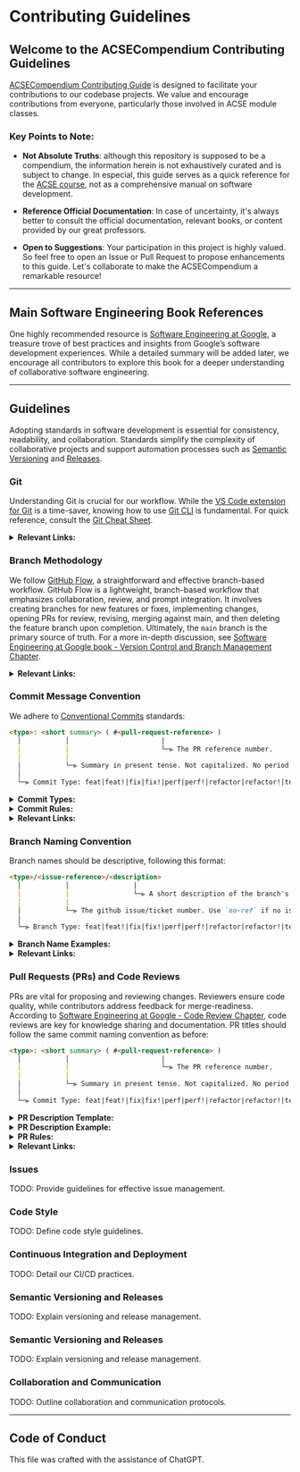 # Contributing Guidelines

## Welcome to the ACSECompendium Contributing Guidelines

[ACSECompendium Contributing Guide](CONTRIBUTING.md) is designed to facilitate your contributions to our codebase projects. We value and encourage contributions from everyone, particularly those involved in ACSE module classes.

### Key Points to Note:

- **Not Absolute Truths**: although this repository is supposed to be a compendium, the information herein is not exhaustively curated and is subject to change. In especial, this guide serves as a quick reference for the [ACSE course](https://www.imperial.ac.uk/study/courses/postgraduate-taught/applied-computational-science/), not as a comprehensive manual on software development.

- **Reference Official Documentation**: In case of uncertainty, it's always better to consult the official documentation, relevant books, or content provided by our great professors.

- **Open to Suggestions**: Your participation in this project is highly valued. So feel free to open an Issue or Pull Request to propose enhancements to this guide. Let's collaborate to make the ACSECompendium a remarkable resource! 

---

## Main Software Engineering Book References

One highly recommended resource is [Software Engineering at Google](https://abseil.io/resources/swe-book/), a treasure trove of best practices and insights from Google’s software development experiences. While a detailed summary will be added later, we encourage all contributors to explore this book for a deeper understanding of collaborative software engineering.

---

## Guidelines

Adopting standards in software development is essential for consistency, readability, and collaboration. Standards simplify the complexity of collaborative projects and support automation processes such as [Semantic Versioning](https://semver.org/) and [Releases](https://github.com/semantic-release/semantic-release).

### Git

Understanding Git is crucial for our workflow. While the [VS Code extension for Git](https://code.visualstudio.com/docs/sourcecontrol/overview) is a time-saver, knowing how to use [Git CLI](https://git-scm.com/docs) is fundamental. For quick reference, consult the [Git Cheat Sheet](https://training.github.com/downloads/github-git-cheat-sheet.pdf).


<details>
<summary><b>Relevant Links:</b></summary>

- [Official Git Documentation](https://git-scm.com/docs)
- [VS Code Git Extension](https://code.visualstudio.com/docs/sourcecontrol/overview)
- [Pro Git Book](https://git-scm.com/book/en/v2)
- [Git Cheat Sheet](https://education.github.com/git-cheat-sheet-education.pdf)

</details>


### Branch Methodology

We follow [GitHub Flow](https://githubflow.github.io/), a straightforward and effective branch-based workflow. GitHub Flow is a lightweight, branch-based workflow that emphasizes collaboration, review, and prompt integration. It involves creating branches for new features or fixes, implementing changes, opening PRs for review, revising, merging against main, and then deleting the feature branch upon completion. Ultimately, the `main` branch is the primary source of truth. For a more in-depth discussion, see [Software Engineering at Google book - Version Control and Branch Management Chapter](https://abseil.io/resources/swe-book/html/ch16.html).

<details>
<summary><b>Relevant Links:</b></summary>

- [GitHub Flow](https://githubflow.github.io/)
- [Critique of Git Flow](https://georgestocker.com/2020/03/04/please-stop-recommending-git-flow/)
- [Git Flow Model](https://nvie.com/posts/a-successful-git-branching-model/)
- [Chapter on Version Control and Branch Management](https://abseil.io/resources/swe-book/html/ch16.html)
</details>

### Commit Message Convention

We adhere to [Conventional Commits](https://www.conventionalcommits.org/) standards:

```markdown
<type>: <short summary> ( #<pull-request-reference> )
  │           │                       |
  |           |                       └─⫸ The PR reference number.
  |           |
  │           └─⫸ Summary in present tense. Not capitalized. No period at the end.
  │
  └─⫸ Commit Type: feat|feat!|fix|fix!|perf|perf!|refactor|refactor!|test|bench|build|ci|docs|style|chore
```

<details>
<summary><b>Commit Types:</b></summary>

| Type       | Description                                          | Example                                                        |
|------------|------------------------------------------------------|----------------------------------------------------------------|
| feat       | add a new feature                                    | `feat: add linear algebra solver for Computational Mathematics module` |
| feat!      | a breaking change to a feature                       | `feat!: add linear algebra solver for Computational Mathematics module` |
| fix        | a bug fix                                            | `fix: correct data preprocessing bug in ML project`            |
| fix!       | a breaking change to a bug fix                       | `fix!: correct data preprocessing bug in ML project`           |
| perf       | a code change that improves performance              | `perf: optimize pipeline for reduced training time`            |
| perf!      | a breaking change to a performance improvement       | `perf!: optimize pipeline for reduced training time`           |
| refactor   | a code change that neither fixes a bug nor adds a feature | `refactor: optimize pipeline for reduced training time`        |
| refactor!  | a breaking change to a refactoring                  | `refactor!: optimize pipeline for reduced training time`       |
| test       | adding missing tests or correcting existing tests   | `test: add unit tests for data preprocessing pipeline`         |
| bench      | improvements to benchmarks                          | `bench: improve performance of data preprocessing pipeline`    |
| build      | changes to build system or external dependencies    | `build: update dependencies for Data Science module`           |
| ci         | changes to CI configuration files and scripts       | `ci: update CI configuration for Data Science module`          |
| docs       | documentation only changes                          | `docs: update README for Modern Programming Methods`           |
| style      | changes that do not affect the meaning of the code  | `style: update code formatting for Data Science module`        |
| chore      | changes to the build process or auxiliary tools and libraries | `chore: update dependencies for Data Science module`        |
</details>

<details>
<summary><b>Commit Rules:</b></summary>

1) Follow the commit naming convention.
2) Be concise and descriptive.
3) Use English.
4) Start with a verb in imperative mood.
5) Use present tense.
6) Avoid ending with a period.
</details>

<details>
<summary><b>Relevant Links:</b></summary>

- [Conventional Commits](https://www.conventionalcommits.org/)
- [Angular Commit Message Guidelines](https://github.com/angular/angular/blob/22b96b9/CONTRIBUTING.md#-commit-message-guidelines)
</details>

### Branch Naming Convention

Branch names should be descriptive, following this format:

```markdown
<type>/<issue-reference>/<description>
  │           │                |
  |           |                └─⫸ A short description of the branch's purpose.
  |           |
  │           └─⫸ The github issue/ticket number. Use `no-ref` if no issue.
  │
  └─⫸ Branch Type: feat|feat!|fix|fix!|perf|perf!|refactor|refactor!|test|bench|build|ci|docs|style|chore
```

<details>
<summary><b>Branch Name Examples:</b></summary>

- `fix/no-ref/update-dependencies`
- `fix/issue-27/fix-data-sync-error`
- `test/no-ref/refactor-math-algorithms`
- `feature/issue-15/implement-regression-analysis`
</details>

<details>
<summary><b>Relevant Links:</b></summary>

- [Conventional Commits](https://www.conventionalcommits.org/)
- [Simplified Naming Convention](https://dev.to/varbsan/a-simplified-convention-for-naming-branches-and-commits-in-git-il4)
</details>

### Pull Requests (PRs) and Code Reviews

PRs are vital for proposing and reviewing changes. Reviewers ensure code quality, while contributors address feedback for merge-readiness. According to [Software Engineering at Google - Code Review Chapter](https://abseil.io/resources/swe-book/html/ch09.html), code reviews are key for knowledge sharing and documentation. PR titles should follow the same commit naming convention as before:

```markdown
<type>: <short summary> ( #<pull-request-reference> )
  │           │                       |
  |           |                       └─⫸ The PR reference number.
  |           |
  │           └─⫸ Summary in present tense. Not capitalized. No period at the end.
  │
  └─⫸ Commit Type: feat|feat!|fix|fix!|perf|perf!|refactor|refactor!|test|bench|build|ci|docs|style|chore
```

<details>
<summary><b>PR Description Template:</b></summary>

```markdown
## Why this PR?
- Explain the need.

## What Changes?
- Summarize changes.

## Tests added?
- State test status.

## Breaking changes created?
- Highlight any disruptions.

## Additional context?
- Provide more information.
```
</details>

<details>
<summary><b>PR Description Example:</b></summary>

```markdown
## Why this PR?
- To address performance issues in our ML model training process.

## What Changes?
- Enhanced the DataPreprocessing class in data_processing.py.

## Tests added?
- Comprehensive unit tests were included.

## Breaking changes created?
- None.

## Additional context?
- Related to issue #1234 and reviewed by the data science team.
```
</details>

<details>
<summary><b>PR Rules:</b></summary>

- PR titles must follow the commit naming convention.
- PR descriptions should adhere to the template.
- Link PRs to relevant issues.
- Ensure PRs are reviewed by knowledgeable team members.
- Tag PRs appropriately.
- Assign PRs to responsible individuals.
- Link PRs to milestones and projects.
- PRs must pass automated checks.
- Use `Squash and Merge` for merging.
- PRs should be up-to-date with `main`.

</details>

<details>
<summary><b>Relevant Links:</b></summary>

- [GitHub PRs Overview](https://docs.github.com/en/github/collaborating-with-issues-and-pull-requests/about-pull-requests)
- [PR Templates](https://docs.github.com/en/github/building-a-strong-community/creating-a-pull-request-template-for-your-repository)
- [PR Labels](https://docs.github.com/en/github/managing-your-work-on-github/applying-labels-to-issues-and-pull-requests)
- [Assigning PRs](https://docs.github.com/en/github/managing-your-work-on-github/assigning-issues-and-pull-requests-to-other-github-users)
- [PR Milestones](https://docs.github.com/en/github/managing-your-work-on-github/about-milestones)
- [PR Projects](https://docs.github.com/en/github/managing-your-work-on-github/about-project-boards)
- [PR Checks](https://docs.github.com/en/actions/guides/about-continuous-integration)
- [Merge Methods on GitHub](https://docs.github.com/en/repositories/configuring-branches-and-merges-in-your-repository/configuring-pull-request-merges/about-merge-methods-on-github)

</details>

### Issues
TODO: Provide guidelines for effective issue management.

### Code Style
TODO: Define code style guidelines.

### Continuous Integration and Deployment
TODO: Detail our CI/CD practices.

### Semantic Versioning and Releases
TODO: Explain versioning and release management.

### Semantic Versioning and Releases

TODO: Explain versioning and release management.

### Collaboration and Communication

TODO: Outline collaboration and communication protocols.

---

## Code of Conduct

This file was crafted with the assistance of ChatGPT.
